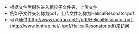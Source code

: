 * 根据文件后缀名进入相应子文件夹，上传文件
* 例如子文件夹名称为pdf，上传文件名称为HelicalResonator.pdf
* 可以通过[http://www.iontrap.net/-/pdf/HelicalResonator.pdf](http://www.iontrap.net/-/pdf/HelicalResonator.pdf)来访问